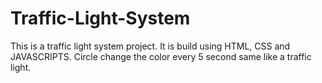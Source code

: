 # Traffic-Light-System
This is a traffic light system project. It is build using HTML, CSS and JAVASCRIPTS.
Circle change the color every 5 second same like a traffic light.
